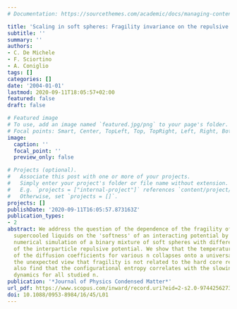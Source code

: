 ```yaml
---
# Documentation: https://sourcethemes.com/academic/docs/managing-content/

title: 'Scaling in soft spheres: Fragility invariance on the repulsive potential softness'
subtitle: ''
summary: ''
authors:
- C. De Michele
- F. Sciortino
- A. Coniglio
tags: []
categories: []
date: '2004-01-01'
lastmod: 2020-09-11T18:05:57+02:00
featured: false
draft: false

# Featured image
# To use, add an image named `featured.jpg/png` to your page's folder.
# Focal points: Smart, Center, TopLeft, Top, TopRight, Left, Right, BottomLeft, Bottom, BottomRight.
image:
  caption: ''
  focal_point: ''
  preview_only: false

# Projects (optional).
#   Associate this post with one or more of your projects.
#   Simply enter your project's folder or file name without extension.
#   E.g. `projects = ["internal-project"]` references `content/project/deep-learning/index.md`.
#   Otherwise, set `projects = []`.
projects: []
publishDate: '2020-09-11T16:05:57.873163Z'
publication_types:
- 2
abstract: We address the question of the dependence of the fragility of glass forming
  supercooled liquids on the 'softness' of an interacting potential by performing
  numerical simulation of a binary mixture of soft spheres with different power n
  of the interparticle repulsive potential. We show that the temperature dependence
  of the diffusion coefficients for various n collapses onto a universal curve, supporting
  the unexpected view that fragility is not related to the hard core repulsion. We
  also find that the configurational entropy correlates with the slowing down of the
  dynamics for all studied n.
publication: '*Journal of Physics Condensed Matter*'
url_pdf: https://www.scopus.com/inward/record.uri?eid=2-s2.0-9744256273&doi=10.1088%2f0953-8984%2f16%2f45%2fL01&partnerID=40&md5=9653c8689b4cc1cc6869f056cc40abe1
doi: 10.1088/0953-8984/16/45/L01
---
```

